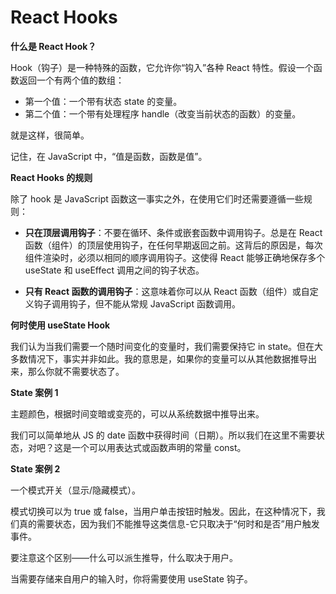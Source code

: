 # React Hooks

**什么是 React Hook？**

Hook（钩子）是一种特殊的函数，它允许你“钩入”各种 React 特性。假设一个函数返回一个有两个值的数组：

- 第一个值：一个带有状态 state 的变量。
- 第二个值：一个带有处理程序 handle（改变当前状态的函数）的变量。

就是这样，很简单。

记住，在 JavaScript 中，“值是函数，函数是值”。

**React Hooks 的规则**

除了 hook 是 JavaScript 函数这一事实之外，在使用它们时还需要遵循一些规则：

- **只在顶层调用钩子**：不要在循环、条件或嵌套函数中调用钩子。总是在 React 函数（组件）的顶层使用钩子，在任何早期返回之前。这背后的原因是，每次组件渲染时，必须以相同的顺序调用钩子。这使得 React 能够正确地保存多个 useState 和 useEffect 调用之间的钩子状态。
  
- **只有 React 函数的调用钩子**：这意味着你可以从 React 函数（组件）或自定义钩子调用钩子，但不能从常规 JavaScript 函数调用。

**何时使用 useState Hook**

我们认为当我们需要一个随时间变化的变量时，我们需要保持它 in state。但在大多数情况下，事实并非如此。我的意思是，如果你的变量可以从其他数据推导出来，那么你就不需要状态了。

**State 案例 1**

主题颜色，根据时间变暗或变亮的，可以从系统数据中推导出来。

我们可以简单地从 JS 的 date 函数中获得时间（日期）。所以我们在这里不需要状态，对吧？这是一个可以用表达式或函数声明的常量 const。

**State 案例 2**

一个模式开关（显示/隐藏模式）。

模式切换可以为 true 或 false，当用户单击按钮时触发。因此，在这种情况下，我们真的需要状态，因为我们不能推导这类信息-它只取决于“何时和是否”用户触发事件。

要注意这个区别——什么可以派生推导，什么取决于用户。

当需要存储来自用户的输入时，你将需要使用 useState 钩子。
